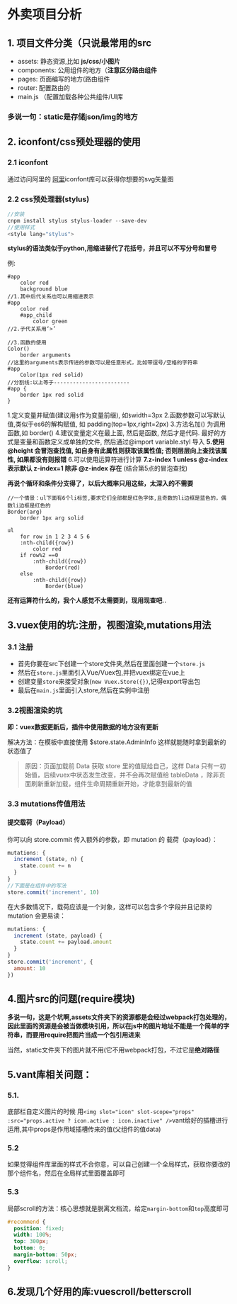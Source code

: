 # 外卖项目分析

## 1. 项目文件分类（只说最常用的src

* assets: 静态资源,比如 **js/css/小图片**
* components: 公用组件的地方（**注意区分路由组件**
* pages: 页面编写的地方(路由组件
* router: 配置路由的
* main.js （配置加载各种公共组件/UI库

### 多说一句：static是存储json/img的地方



## 2. iconfont/css预处理器的使用

### 2.1 iconfont

通过访问阿里的 [阿里](https://www.iconfont.cn/manage/index?manage_type=myprojects&projectId=1646899)iconfont库可以获得你想要的svg矢量图



### 2.2 css预处理器(stylus)

```js
//安装
cnpm install stylus stylus-loader --save-dev
//使用样式
<style lang="stylus">
```

**stylus的语法类似于python,用缩进替代了花括号，并且可以不写分号和冒号**

例:

```stylus
#app
    color red
    background blue
//1.其中后代关系也可以用缩进表示
#app
    color red
    #app_child
        color green
//2.子代关系用‘>’

//3.函数的使用
Color()
    border arguments
//这里的arguments表示传进的参数可以是任意形式，比如带逗号/空格的字符串
#app
    Color(1px red solid)
//分割线:以上等于------------------------
#app {
    border 1px red solid
}
```

1.定义变量并赋值(建议用`$`作为变量前缀), 如`$`width=3px
2.函数参数可以写默认值,类似于es6的解构赋值, 如 padding(top=1px,right=2px)
3.方法名加() 为调用函数,如 border()
4.建议变量定义在最上面, 然后是函数, 然后才是代码. 最好的方式是变量和函数定义成单独的文件, 然后通过@import variable.styl 导入
**5.使用@height 会冒泡查找值, 如自身有此属性则获取该属性值; 否则层层向上查找该属性, 如果都没有则报错**
6.可以使用运算符进行计算
**7.z-index 1 unless @z-index 表示默认 z-index=1 除非 @z-index 存在** (结合第5点的冒泡查找)



**再说个循环和条件分支得了，以后大概率只用这些，太深入的不需要**

```stylus
//一个情景：ul下面有6个li标签,要求它们全部都是红色字体,且奇数的li边框是蓝色的，偶数li边框是红色的
Border(arg)
    border 1px arg solid

ul
    for row in 1 2 3 4 5 6
    :nth-child({row})
        color red
    if row%2 ==0
        :nth-child({row})
            Border(red)
    else
        :nth-child({row})
            Border(blue)
```

**还有运算符什么的，我个人感觉不太需要到，现用现查吧..**




## 3.vuex使用的坑:注册，视图渲染,mutations用法
### 3.1 注册
* 首先你要在src下创建一个store文件夹,然后在里面创建一个`store.js`
* 然后在`store.js`里面引入Vue/Vuex包,并把vuex绑定在vue上
* 创建变量`store`来接受对象(`new Vuex.Store({})`,记得export导出包
* 最后在`main.js`里面引入store,然后在实例中注册

### 3.2视图渲染的坑
**即：vuex数据更新后，插件中使用数据的地方没有更新**

解决方法：在模板中直接使用 $store.state.AdminInfo 这样就能随时拿到最新的状态值了

> 原因：页面加载前 Data 获取 store 里的值赋给自己，这样 Data 只有一初始值，后续vuex中状态发生改变，并不会再次赋值给 tableData ，除非页面刷新重新加载，组件生命周期重新开始，才能拿到最新的值

### 3.3 mutations传值用法
#### 提交载荷（Payload）
你可以向 store.commit 传入额外的参数，即 mutation 的 载荷（payload）：
``` js
mutations: {
  increment (state, n) {
    state.count += n
  }
}
//下面是在组件中的写法
store.commit('increment', 10)
```
在大多数情况下，载荷应该是一个对象，这样可以包含多个字段并且记录的 mutation 会更易读：

```js
mutations: {
  increment (state, payload) {
    state.count += payload.amount
  }
}
store.commit('increment', {
  amount: 10
})
```



## 4.图片src的问题(require模块)

**多说一句，这是个坑啊,assets文件夹下的资源都是会经过webpack打包处理的，因此里面的资源是会被当做模块引用，所以在js中的图片地址不能是一个简单的字符串，而要用require把图片当成一个包引用进来**

当然，static文件夹下的图片就不用(它不用webpack打包，不过它是**绝对路径**



## 5.vant库相关问题：

### 5.1.

底部栏自定义图片的时候 用`<img slot="icon" slot-scope="props" :src="props.active ? icon.active : icon.inactive" />`vant给好的插槽进行运用,其中props是作用域插槽传来的值(父组件的值data)

### 5.2

如果觉得组件库里面的样式不合你意，可以自己创建一个全局样式，获取你要改的那个组件名，然后在全局样式里面覆盖即可



### 5.3

局部scroll的方法：核心思想就是脱离文档流，给定`margin-bottom`和`top`高度即可

``` css
#recommend {
  position: fixed;
  width: 100%;
  top: 300px;
  bottom: 0;
  margin-bottom: 50px;
  overflow: scroll;
}
```





## 6.发现几个好用的库:vuescroll/betterscroll




